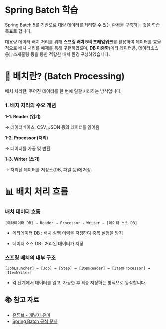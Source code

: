 # Spring Batch 학습 
Spring Batch 5를 기반으로 대량 데이터를 처리할 수 있는 환경을 구축하는 것을 학습 목표로 합니다.

대용량 데이터 배치 처리를 위해 **스프링 배치 5의 프레임워크**를 활용하여 데이터를 효율적으로 배치 처리를 예제를 통해 구현하였으며, **DB 이중화**(메타 데이터용, 데이터소스용), 스케줄링 등을 통한 적합한 배치 환경 구성하였습니다.


# 📌 배치란? (Batch Processing)
배치 처리란, 주어진 데이터를 한 번에 일괄 처리하는 방식입니다.

### 1. 배치 처리의 주요 개념

**1-1. Reader (읽기)**

→ 데이터베이스, CSV, JSON 등의 데이터를 읽어옴

**1-2. Processor (처리)**

→ 데이터를 가공 및 변환

**1-3. Writer (쓰기)**

→ 처리된 데이터를 저장소(DB, 파일 등)에 저장.

# 📊 배치 처리 흐름

### 배치 데이터 흐름

  `[메타데이터 DB] → Reader → Processor → Writer → [데이터 소스 DB]`
  
  - 메타데이터 DB : 배치 실행 이력을 저장하여 중복 실행을 방지
  
  - 데이터 소스 DB : 처리된 데이터가 저장

### 스프링 배치의 내부 구조

  `[JobLauncher] → [Job] → [Step] → [ItemReader] → [ItemProcessor] → [ItemWriter]`
  
  - 각 단계에서 데이터를 읽고, 가공한 후 최종 저장하는 방식으로 동작합니다.

## 📚 참고 자료
- [유튜브 - 개발자 유미](https://www.youtube.com/watch?v=MNzPsOQ3NJk&list=PLJkjrxxiBSFCaxkvfuZaK5FzqQWJwmTfR)
- [Spring Batch 공식 문서](https://spring.io/projects/spring-batch)
